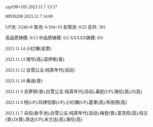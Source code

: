 <font face="Fira Code">

zzp198+105 2023.11.7 13:57

08939200 2023.11.7 14:00

UP池: 3/246+8  普池: 6/104+10  友情池: 0/23  总共: 391

高品质铸模: 8/13  中品质铸模: 0/2  XXXXX铸模: 0/0

2023.11.14 小红帽(金票)

2023.11.13 银华(高),诺伊斯(普)

2023.11.12 白雪公主:纯真年代(活动)

2023.11.10 桑迪(普)

2023.11.9 吉萝婷(普),白雪公主:纯真年代(活动),毒蛇(UP),海伦(高),D(高)

2023.11.8 杨(UP),玛律恰那(UP),小红帽(UP),基里(高),布丽德(高)

2023.11.7 朵拉(新手池),白雪公主:纯真年代(活动),梅登(普),富克旺(高),哈兰(普),D(普),索达(UP),米兰达(高),海伦(高)

</font>
